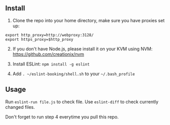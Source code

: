 ## Install

1. Clone the repo into your home directory, make sure you have proxies set up:

  ```
  export http_proxy=http://webproxy:3128/
  export https_proxy=$http_proxy
  ```

2. If you don't have Node.js, please install it on your KVM using NVM: https://github.com/creationix/nvm

3. Install ESLint: `npm install -g eslint`

4. Add `. ~/eslint-booking/shell.sh` to your `~/.bash_profile`

## Usage

Run `eslint-run file.js` to check file. Use `eslint-diff` to check currently changed files.

Don't forget to run step 4 everytime you pull this repo.
